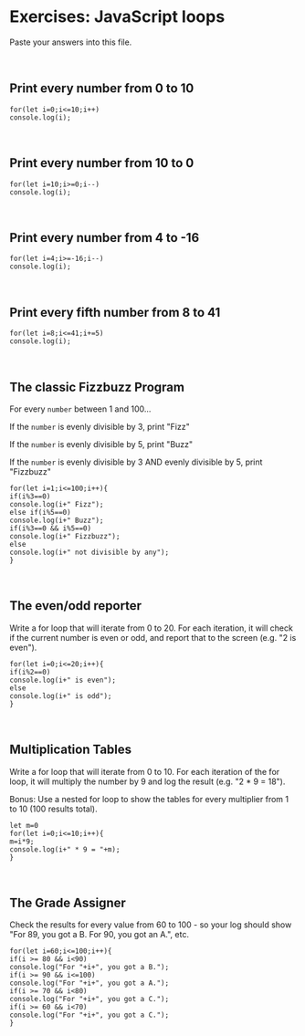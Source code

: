 

# Exercises: JavaScript loops

Paste your answers into this file.

<br>

## Print every number from 0 to 10

```
for(let i=0;i<=10;i++)
console.log(i);
```

<br>

## Print every number from 10 to 0

```
for(let i=10;i>=0;i--)
console.log(i);
```

<br>

## Print every number from 4 to -16

```
for(let i=4;i>=-16;i--)
console.log(i);
```

<br>

## Print every fifth number from 8 to 41

```
for(let i=8;i<=41;i+=5)
console.log(i);
```

<br>

## The classic Fizzbuzz Program

For every `number` between 1 and 100...

If the `number` is evenly divisible by 3, print "Fizz"

If the `number` is evenly divisible by 5, print "Buzz"

If the `number` is evenly divisible by 3 AND evenly divisible by 5, print "Fizzbuzz"


```
for(let i=1;i<=100;i++){
if(i%3==0)
console.log(i+" Fizz");
else if(i%5==0)
console.log(i+" Buzz");
if(i%3==0 && i%5==0)
console.log(i+" Fizzbuzz");
else 
console.log(i+" not divisible by any");
}
```

<br>


## The even/odd reporter

Write a for loop that will iterate from 0 to 20. For each iteration, it will check if the current number is even or odd, and report that to the screen (e.g. "2 is even").

```
for(let i=0;i<=20;i++){
if(i%2==0)
console.log(i+" is even");
else
console.log(i+" is odd");
}
```

<br>

## Multiplication Tables

Write a for loop that will iterate from 0 to 10. For each iteration of the for loop, it will multiply the number by 9 and log the result (e.g. "2 * 9 = 18").

Bonus: Use a nested for loop to show the tables for every multiplier from 1 to 10 (100 results total).


```
let m=0
for(let i=0;i<=10;i++){
m=i*9;
console.log(i+" * 9 = "+m);
}
```

<br>

## The Grade Assigner

Check the results for every value from 60 to 100 - so your log should show "For 89, you got a B. For 90, you got an A.", etc.

```
for(let i=60;i<=100;i++){
if(i >= 80 && i<90)
console.log("For "+i+", you got a B.");
if(i >= 90 && i<=100)
console.log("For "+i+", you got a A.");
if(i >= 70 && i<80)
console.log("For "+i+", you got a C.");
if(i >= 60 && i<70)
console.log("For "+i+", you got a C.");
}
```
